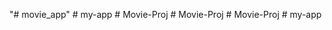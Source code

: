"# movie_app" 
#   m y - a p p  
 #   M o v i e - P r o j  
 #   M o v i e - P r o j  
 #   M o v i e - P r o j  
 #   m y - a p p  
 